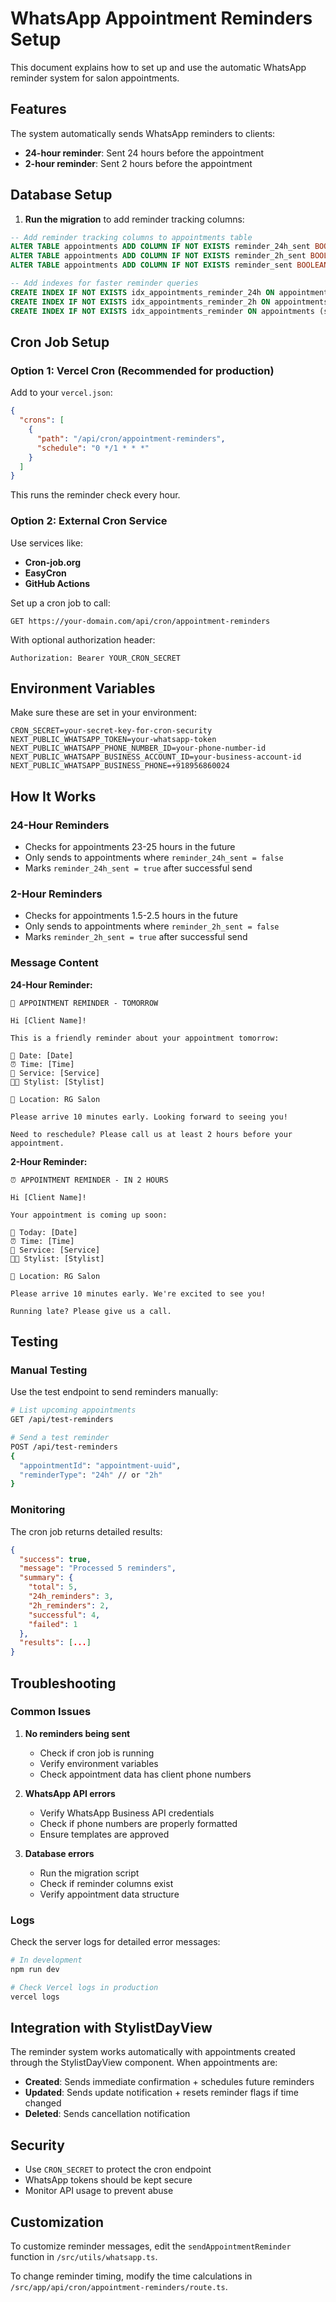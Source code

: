 # WhatsApp Appointment Reminders Setup

This document explains how to set up and use the automatic WhatsApp reminder system for salon appointments.

## Features

The system automatically sends WhatsApp reminders to clients:
- **24-hour reminder**: Sent 24 hours before the appointment
- **2-hour reminder**: Sent 2 hours before the appointment

## Database Setup

1. **Run the migration** to add reminder tracking columns:
```sql
-- Add reminder tracking columns to appointments table
ALTER TABLE appointments ADD COLUMN IF NOT EXISTS reminder_24h_sent BOOLEAN DEFAULT false;
ALTER TABLE appointments ADD COLUMN IF NOT EXISTS reminder_2h_sent BOOLEAN DEFAULT false;
ALTER TABLE appointments ADD COLUMN IF NOT EXISTS reminder_sent BOOLEAN DEFAULT false;

-- Add indexes for faster reminder queries
CREATE INDEX IF NOT EXISTS idx_appointments_reminder_24h ON appointments (start_time, reminder_24h_sent, status);
CREATE INDEX IF NOT EXISTS idx_appointments_reminder_2h ON appointments (start_time, reminder_2h_sent, status);
CREATE INDEX IF NOT EXISTS idx_appointments_reminder ON appointments (start_time, reminder_sent, status);
```

## Cron Job Setup

### Option 1: Vercel Cron (Recommended for production)

Add to your `vercel.json`:
```json
{
  "crons": [
    {
      "path": "/api/cron/appointment-reminders",
      "schedule": "0 */1 * * *"
    }
  ]
}
```

This runs the reminder check every hour.

### Option 2: External Cron Service

Use services like:
- **Cron-job.org**
- **EasyCron**
- **GitHub Actions**

Set up a cron job to call:
```
GET https://your-domain.com/api/cron/appointment-reminders
```

With optional authorization header:
```
Authorization: Bearer YOUR_CRON_SECRET
```

## Environment Variables

Make sure these are set in your environment:
```env
CRON_SECRET=your-secret-key-for-cron-security
NEXT_PUBLIC_WHATSAPP_TOKEN=your-whatsapp-token
NEXT_PUBLIC_WHATSAPP_PHONE_NUMBER_ID=your-phone-number-id
NEXT_PUBLIC_WHATSAPP_BUSINESS_ACCOUNT_ID=your-business-account-id
NEXT_PUBLIC_WHATSAPP_BUSINESS_PHONE=+918956860024
```

## How It Works

### 24-Hour Reminders
- Checks for appointments 23-25 hours in the future
- Only sends to appointments where `reminder_24h_sent = false`
- Marks `reminder_24h_sent = true` after successful send

### 2-Hour Reminders
- Checks for appointments 1.5-2.5 hours in the future
- Only sends to appointments where `reminder_2h_sent = false`
- Marks `reminder_2h_sent = true` after successful send

### Message Content

**24-Hour Reminder:**
```
🔔 APPOINTMENT REMINDER - TOMORROW

Hi [Client Name]!

This is a friendly reminder about your appointment tomorrow:

📅 Date: [Date]
⏰ Time: [Time]
💇 Service: [Service]
👨‍💼 Stylist: [Stylist]

📍 Location: RG Salon

Please arrive 10 minutes early. Looking forward to seeing you!

Need to reschedule? Please call us at least 2 hours before your appointment.
```

**2-Hour Reminder:**
```
⏰ APPOINTMENT REMINDER - IN 2 HOURS

Hi [Client Name]!

Your appointment is coming up soon:

📅 Today: [Date]
⏰ Time: [Time]
💇 Service: [Service]
👨‍💼 Stylist: [Stylist]

📍 Location: RG Salon

Please arrive 10 minutes early. We're excited to see you!

Running late? Please give us a call.
```

## Testing

### Manual Testing
Use the test endpoint to send reminders manually:

```bash
# List upcoming appointments
GET /api/test-reminders

# Send a test reminder
POST /api/test-reminders
{
  "appointmentId": "appointment-uuid",
  "reminderType": "24h" // or "2h"
}
```

### Monitoring
The cron job returns detailed results:
```json
{
  "success": true,
  "message": "Processed 5 reminders",
  "summary": {
    "total": 5,
    "24h_reminders": 3,
    "2h_reminders": 2,
    "successful": 4,
    "failed": 1
  },
  "results": [...]
}
```

## Troubleshooting

### Common Issues

1. **No reminders being sent**
   - Check if cron job is running
   - Verify environment variables
   - Check appointment data has client phone numbers

2. **WhatsApp API errors**
   - Verify WhatsApp Business API credentials
   - Check if phone numbers are properly formatted
   - Ensure templates are approved

3. **Database errors**
   - Run the migration script
   - Check if reminder columns exist
   - Verify appointment data structure

### Logs
Check the server logs for detailed error messages:
```bash
# In development
npm run dev

# Check Vercel logs in production
vercel logs
```

## Integration with StylistDayView

The reminder system works automatically with appointments created through the StylistDayView component. When appointments are:

- **Created**: Sends immediate confirmation + schedules future reminders
- **Updated**: Sends update notification + resets reminder flags if time changed
- **Deleted**: Sends cancellation notification

## Security

- Use `CRON_SECRET` to protect the cron endpoint
- WhatsApp tokens should be kept secure
- Monitor API usage to prevent abuse

## Customization

To customize reminder messages, edit the `sendAppointmentReminder` function in `/src/utils/whatsapp.ts`.

To change reminder timing, modify the time calculations in `/src/app/api/cron/appointment-reminders/route.ts`. 
